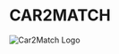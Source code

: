 # CAR2MATCH

![Car2Match Logo](https://github.com/Car2Match/.github/Logo_Car2Match_color_white_border.png?raw=true)